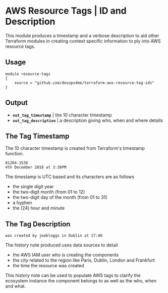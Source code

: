 
# AWS Resource Tags | ID and Description

This module produces a timestamp and a verbose description to aid other Terraform modules in creating context specific information to ply into AWS resource tags.

## Usage

```hcl
module resource-tags
{
    source = "github.com/devops4me/terraform-aws-resource-tag-ids"
}
```


## Output

- **`out_tag_timestamp`** | the 10 character timestamp
- **`out_tag_description`** | a description giving who, when and where details


## The Tag Timestamp

The 10 character timestamp is created from Terraform's timestamp function.

    81204-1538
    4th December 2018 at 3:38PM

The timestamp is UTC based and its characters are as follows

- the single digit year
- the two-digit month (from 01 to 12)
- the two-digit day of the month (from 01 to 31)
- a hyphen
- the (24) hour and minute


## The Tag Description

    was created by joebloggs in Dublin at 17:46

The history note produced uses data sources to detail

- the AWS IAM user who is creating the components
- the city related to the region like Paris, Dublin, London and Frankfurt
- the time the resource was created

This history note can be used to populate AWS tags to clarify the ecosystem instance the component belongs to as well as the who, when and what.
